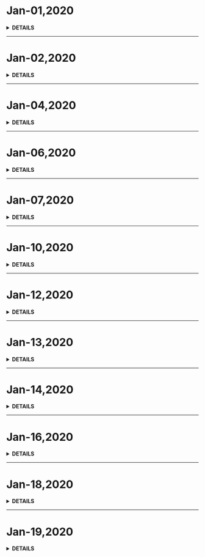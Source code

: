 # Jan-01,2020

<details><summary><b>DETAILS</b></summary>
<p>

### Daily Sentecnce
> Happy New Year.

### Goal

#### Class Daily 
> 1. Github365天代码提交--Github官网小格格。  
> 2. weekly之每周总结--公众号每周推送。 
> 3. 英语百词斩的每日打卡--百词斩官网计时。 
> 3. LeetCode刷题--LeetCode小格格。 

#### Deep
> Host a happy, unforgettable, deep wedding。

#### Subject
> 1. Vue技术栈从基础到源码的彻底掌握。  
> 2. node.js技术栈的全面掌握。  
> 3. Python专题学习。
> 4. webpack方向。 

#### Activity
> 一行五人去小盆子那吃了个新年火锅。以下为吃饭主题：    
```
举
全款为苗买套房
飞
结婚，挣钱
郅
结婚、一建证、保留（装修）
楠
换工作、买房
周
结婚
烁
定下一生陪伴左右之人、Running  500、核心以上专利一篇
兰
做自己
```

</p>
</details>

---

# Jan-02,2020

<details>
<summary><b>DETAILS</b></summary>
<p>

> 周四，新年第一个工作日。
</p>
</details>

---

# Jan-04,2020

<details>
<summary><b>DETAILS</b></summary>
<p>

> 周六。
>
> 周末的日子总是【关上手机，舒服的窝在沙发里】。    
> 本来我是打算在这两天里，恶补node，从新手直接成为专家的，然躺在被窝里就这么美丽的度过了一个下午。  
> 小兰子的前同事们陪着她去过生日了，真好。

> 夜晚来临，学习开始。
</p>
</details>

---

# Jan-06,2020

<details>
<summary><b>DETAILS</b></summary>
<p>

> 周一。
>
> 上个周末关注了一个vlog博主--张子贺。  
> 这小伙，90后，公号的主要内容为30天挑战系列。  
> 看了他的30天挑战rap、30天挑战冥想、30天挑战远离网络、Google面试等。真是精彩。 
> 我很羡慕这个小伙子如此的热爱生活、作为一个90后的产品经理是如此的优秀，不禁让人向他看起。  
>
> 在观看他的视频后，我今天给自己立下的30天挑战是：坚持30天每天两小时的node学习。
</p>
</details>

---

# Jan-07,2020

<details>
<summary><b>DETAILS</b></summary>
<p>

> 周二。
>
> 今天是node.js 30天挑战的第二天，效果不是很好。    
>
> 我还是觉得应该把30天挑战形成文章，就像当时整理的浏览器工作原理那会一样，整理一个30天挑战编程语言的专题、公众号。  
> 以此用来记录三十天的学习。    
> 这个过程可能是痛苦且没有太大收获的，但是我还是应该去试一下。30天挑战系列太有诱惑力了。    
>
> 年底的时候复盘一下这十二个月，如果每一天全情投入，那么我就学会了12个方向的编程语言的基础方向。    
> 什么swift、python、Object-c、React等，不求多么精通，最起码想想都有一些了解，那成就感一定满满。
</p>
</details>

---

# Jan-10,2020

<details>
<summary><b>DETAILS</b></summary>
<p>

> 周五。
>
> 今天爱佑年会，剩下我们六七个菊外人呆在公司。  
> 一种莫名的焦虑感就这么袭来了。
</p>
</details>

---

# Jan-12,2020

<details>
<summary><b>DETAILS</b></summary>
<p>

> 周日。
>
> 周六在家学习了下Mithril框架，写了一下周报。 
> 去参加了一下年会，不知道哪来的一股怨气就袭上来了。    
> 
> 人的情绪很奇怪，本来因为某件事生气，后来你不因为这个某件事，倒开始因为你生气而生气了，这个时候就无解了，你要继续为生气而生气，还得因为生的气继续生气。    
> 所以，后来发现，生活的气、怒气在漫漫消亡。或者说可能在压制吧。
</p>
</details>

---


# Jan-13,2020

<details>
<summary><b>DETAILS</b></summary>
<p>

> 周一。
> 翻译了一下关于 browserlist方面的知识。    
> 发觉翻译很难，学到东西很少。这种感觉不明智。应不求甚解。
</p>
</details>

---

# Jan-14,2020

<details>
<summary><b>DETAILS</b></summary>
<p>

> 周二。
> 公司总部前端使用的技术栈为：Vue + ElementUI + Springboot(cloud)。 
> 对Vue以及UI框架应有一个不错的差不离的了解。
>
> 作为一名程序员，今天才发现原来我从来都没有想去外面的世界看看，看到许多的翻墙教程竟然还是一脸懵逼。想不到啊想不到，我的脑子被困住了这么久。
> 我必须释放我的大脑，格局要大起来啊。

</p>
</details>

---

# Jan-16,2020

<details>
<summary><b>DETAILS</b></summary>
<p>

> 周四。
> 今天就安安静静的调试支付、签约.   
> 说实话，这个团队的开发能力真的够菜的。

</p>
</details>

---

# Jan-18,2020

<details>
<summary><b>DETAILS</b></summary>
<p>

> 周六。
> 年假正式开始。    
> 今天把那个猫送到了刘奕竹那里。然后跟着aliya去整了一下银行卡密码。 
> 无奈晚上因为那个猫躲在床底下一直不出来，所以晚上又去跑了一趟，把它赶了出来，刚到家。  
> 要开始本周的周总结了。

</p>
</details>

---

# Jan-19,2020

<details>
<summary><b>DETAILS</b></summary>
<p>

> 周日。    
> 归途。

</p>
</details>